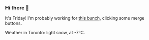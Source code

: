 ### Hi there :wave:

It's Friday! I'm probably working for [this bunch](https://github.com/kohofinancial), clicking some merge buttons.

Weather in Toronto: light snow, at -7°C.
